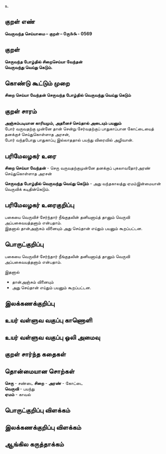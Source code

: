 உ

## குறள் எண் 

**வெருவந்த செய்யாமை – குறள் – 0ரு௬௯ - 0569**  

## குறள் 

**செருவந்த போழ்தில் சிறைசெய்யா வேந்தன்  
வெருவந்து வெய்து கெடும்.**  

## கொண்டு கூட்டும் முறை

**சிறை செய்யா வேந்தன் செருவந்த போழ்தில் வெருவந்து வெய்து கெடும்** 

## குறள் சாரம் 

**அஞ்சும்படியான காரியமும், அதனைச் செய்தால் அடையும் பயனும்**  
போர் வருவதற்கு முன்னே தான் சென்று சேர்வதற்குப் பாதுகாப்பான கோட்டையைத் தனக்குச் செய்துகொள்ளாத அரசன்,  
போர் வந்தபோது பாதுகாப்பு இல்லாததால் பயந்து விரைவில் அழிவான்.  

## பரிமேலழகர் உரை

**சிறை செய்யா வேந்தன்** - செரு வருவதற்குமுன்னே தனக்குப் புகலாவதோர்அரண் செய்துகொள்ளாத அரசன்  

**செருவந்த போழ்தில் வெருவந்து வெய்து கெடும்** - அது வந்தகாலத்து ஏமம்இன்மையான் வெருவிக் கடிதின்கெடும்.

## பரிமேலழகர் உரைகுறிப்பு   

பகையை வெருவிச் சேர்ந்தார் நீங்குதலின் தனியனாய்த் தானும் வெருவி அப்பகைவயத்தனாம் என்பதாம்.  
இதனால் தான்அஞ்சும் வினையும் அது செய்தான் எய்தும் பயனும் கூறப்பட்டன.    

## பொருட்குறிப்பு 

பகையை வெருவிச் சேர்ந்தார் நீங்குதலின் தனியனாய்த் தானும் வெருவி அப்பகைவயத்தனாம் என்பதாம்.  

இதனால்  
* தான்அஞ்சும் வினையும்  
* அது செய்தான் எய்தும் பயனும் கூறப்பட்டன.   

## இலக்கணக்குறிப்பு  


## உயர் வள்ளுவ வகுப்பு காணொளி


## உயர் வள்ளுவ வகுப்பு ஒலி அமைவு 

 
## குறள் சார்ந்த கதைகள் 


## தொன்மையான சொற்கள்

**செரு** - சண்டை 
**சிறை** - **அரண்** - கோட்டை   
**வெருவி** - பயந்து     
**ஏமம்** - காவல் 

## பொருட்குறிப்பு விளக்கம்


## இலக்கணக்குறிப்பு விளக்கம்


## ஆங்கில கருத்தாக்கம் 


